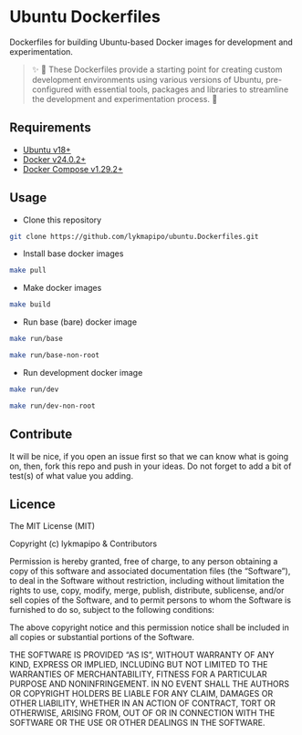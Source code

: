 # Ubuntu Dockerfiles

Dockerfiles for building Ubuntu-based Docker images for development and experimentation.

> :sparkles: :tada: These Dockerfiles provide a starting point for creating custom development environments using various versions of Ubuntu, pre-configured with essential tools, packages and libraries to streamline the development and experimentation process. :rocket:


## Requirements

- [Ubuntu v18+](https://ubuntu.com/)
- [Docker v24.0.2+](https://docs.docker.com/get-docker/)
- [Docker Compose v1.29.2+](https://docs.docker.com/compose/install/)


## Usage

- Clone this repository
```sh
git clone https://github.com/lykmapipo/ubuntu.Dockerfiles.git
```

- Install base docker images
```sh
make pull
```

- Make docker images
```sh
make build
```

- Run base (bare) docker image
```sh
make run/base
```
```sh
make run/base-non-root
```

- Run development docker image
```sh
make run/dev
```
```sh
make run/dev-non-root
```


## Contribute

It will be nice, if you open an issue first so that we can know what is going on, then, fork this repo and push in your ideas. Do not forget to add a bit of test(s) of what value you adding.


## Licence

The MIT License (MIT)

Copyright (c) lykmapipo & Contributors

Permission is hereby granted, free of charge, to any person obtaining a copy of this software and associated documentation files (the “Software”), to deal in the Software without restriction, including without limitation the rights to use, copy, modify, merge, publish, distribute, sublicense, and/or sell copies of the Software, and to permit persons to whom the Software is furnished to do so, subject to the following conditions:

The above copyright notice and this permission notice shall be included in all copies or substantial portions of the Software.

THE SOFTWARE IS PROVIDED “AS IS”, WITHOUT WARRANTY OF ANY KIND, EXPRESS OR IMPLIED, INCLUDING BUT NOT LIMITED TO THE WARRANTIES OF MERCHANTABILITY, FITNESS FOR A PARTICULAR PURPOSE AND NONINFRINGEMENT. IN NO EVENT SHALL THE AUTHORS OR COPYRIGHT HOLDERS BE LIABLE FOR ANY CLAIM, DAMAGES OR OTHER LIABILITY, WHETHER IN AN ACTION OF CONTRACT, TORT OR OTHERWISE, ARISING FROM, OUT OF OR IN CONNECTION WITH THE SOFTWARE OR THE USE OR OTHER DEALINGS IN THE SOFTWARE.

